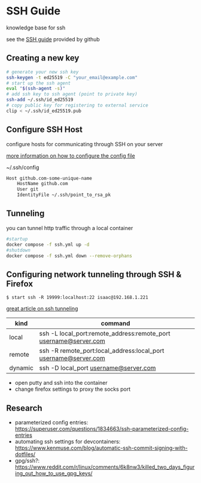 # SSH Guide

knowledge base for ssh

see the [SSH guide](https://docs.github.com/en/authentication/connecting-to-github-with-ssh/about-ssh) provided by github

## Creating a new key

```bash
# generate your new ssh key
ssh-keygen -t ed25519 -C "your_email@example.com"
# start up the ssh agent
eval "$(ssh-agent -s)"
# add ssh key to ssh agent (point to private key)
ssh-add ~/.ssh/id_ed25519
# copy public key for registering to external service
clip < ~/.ssh/id_ed25519.pub
```

## Configure SSH Host

configure hosts for communicating through SSH on your server 

[more information on how to configure the config file](https://linux.die.net/man/5/ssh_config)

~/.ssh/config
```txt
Host github.com-some-unique-name
    HostName github.com
    User git
    IdentityFile ~/.ssh/point_to_rsa_pk
```

## Tunneling

you can tunnel http traffic through a local container

```bash
#startup
docker compose -f ssh.yml up -d
#shutdown
docker compose -f ssh.yml down --remove-orphans
```

## Configuring network tunneling through SSH & Firefox

```
$ start ssh -R 19999:localhost:22 isaac@192.168.1.221
```

[great article on ssh tunneling](https://www.howtogeek.com/168145/how-to-use-ssh-tunneling/)

| kind    | command                                                          |
| ------- | ---------------------------------------------------------------- |
| local   | ssh -L local_port:remote_address:remote_port username@server.com |
| remote  | ssh -R remote_port:local_address:local_port username@server.com  |
| dynamic | ssh -D local_port username@server.com                            |

- open putty and ssh into the container
- change firefox settings to proxy the socks port

## Research

- parameterized config entries: https://superuser.com/questions/1834663/ssh-parameterized-config-entries
- automating ssh settings for devcontainers: https://www.kenmuse.com/blog/automatic-ssh-commit-signing-with-dotfiles/
- gpg/ssh?: https://www.reddit.com/r/linux/comments/6k8nw3/killed_two_days_figuring_out_how_to_use_gpg_keys/